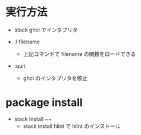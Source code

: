 # 実行方法

-   stack ghci でインタプリタ
-   :l filename

    -   上記コマンドで filename の関数をロードできる

-   :quit
    -   ghci のインタプリタを停止

# package install

-   stack install ~~
    -   stack install hlint で hlint のインストール
